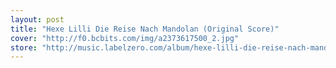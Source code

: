 ```yaml
---
layout: post
title: "Hexe Lilli Die Reise Nach Mandolan (Original Score)"
cover: "http://f0.bcbits.com/img/a2373617500_2.jpg"
store: "http://music.labelzero.com/album/hexe-lilli-die-reise-nach-mandolan-original-score?pk=170"
---
```

